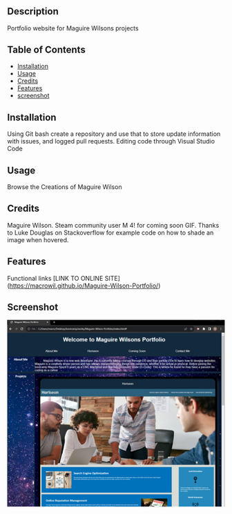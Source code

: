 # <Maguire Wilson Portfolio>

## Description

Portfolio website for Maguire Wilsons projects

## Table of Contents

- [Installation](#installation)
- [Usage](#usage)
- [Credits](#credits)
- [Features](#features)
- [screenshot](#screenshot)

## Installation

Using Git bash create a repository and use that to store update information with issues, and logged pull requests. Editing code through Visual Studio Code

## Usage

Browse the Creations of Maguire Wilson

## Credits

Maguire Wilson. Steam community user M 4! for coming soon GIF. Thanks to Luke Douglas on Stackoverflow for example code on how to shade an image when hovered.

## Features

Functional links [LINK TO ONLINE SITE] (https://macrowil.github.io/Maguire-Wilson-Portfolio/)

## Screenshot

![Site expected behavior](./assets/sitescreenshot.png)

